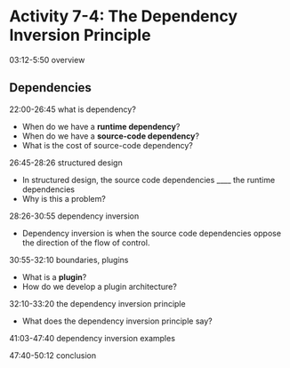 # Activity 7-4: The Dependency Inversion Principle

03:12-5:50     overview

## Dependencies

22:00-26:45   what is dependency?

- When do we have a **runtime dependency**?
- When do we have a **source-code dependency**?
- What is the cost of source-code dependency?

26:45-28:26   structured design

- In structured design, the source code dependencies ____ the runtime dependencies
- Why is this a problem?

28:26-30:55   dependency inversion

- Dependency inversion is when the source code dependencies oppose the direction of the flow of control.

30:55-32:10   boundaries, plugins

- What is a **plugin**?
- How do we develop a plugin architecture?

32:10-33:20   the dependency inversion principle

- What does the dependency inversion principle say?

41:03-47:40   dependency inversion examples

47:40-50:12   conclusion
